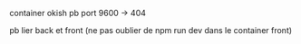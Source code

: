 container okish
pb port 9600 -> 404

pb lier back et front
(ne pas oublier de npm run dev dans le container front)
